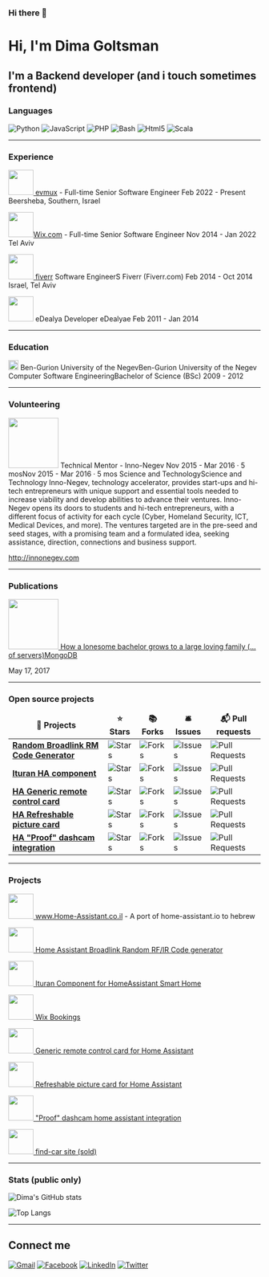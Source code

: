 ### Hi there 👋

<!--
**dimagoltsman/dimagoltsman** is a ✨ _special_ ✨ repository because its `README.md` (this file) appears on your GitHub profile.

Here are some ideas to get you started:

- 🔭 I’m currently working on ...
- 🌱 I’m currently learning ...
- 👯 I’m looking to collaborate on ...
- 🤔 I’m looking for help with ...
- 💬 Ask me about ...
- 📫 How to reach me: ...
- 😄 Pronouns: ...
- ⚡ Fun fact: ...
-->


# Hi, I'm Dima Goltsman
 
## I'm a Backend developer (and i touch sometimes frontend)


### Languages

![Python](https://img.shields.io/badge/-Python-333333?style=flat&logo=python)
![JavaScript](https://img.shields.io/badge/-JavaScript-333333?style=flat&logo=javascript)
![PHP](https://img.shields.io/badge/-PHP-333333?style=flat&logo=php)
![Bash](https://img.shields.io/badge/-Bash-333333?style=flat&logo=gnu-bash)
![Html5](https://img.shields.io/badge/-Html5-333333?style=flat&logo=html5)
![Scala](https://img.shields.io/badge/-scala-333333?style=flat&logo=scala)


____________________________
### Experience
<a href="https://www.evmux.com/" target="_blank"><img src="https://media-exp1.licdn.com/dms/image/C4D0BAQHqlOsiPgXMSA/company-logo_100_100/0/1607366631017?e=1655337600&v=beta&t=OaGQOtANhGsXLxxiq_fz_U_nesKOUcti9in9obXcr68" width="50"> evmux</a> - Full-time Senior Software Engineer
Feb 2022 - Present
Beersheba, Southern, Israel


<a href="https://www.wix.com/" target="_blank"><img src="https://media-exp1.licdn.com/dms/image/C4D0BAQH2iVdVVCQksA/company-logo_100_100/0/1566207209882?e=1655337600&v=beta&t=AwIAbFbh_KQEayQ29R-ordAB52HePqFonzVxNpi3yKk" width="50">Wix.com</a> - Full-time Senior Software Engineer
Nov 2014 - Jan 2022 
Tel Aviv


<a href="https://www.fiverr.com/" target="_blank"><img src="https://media-exp1.licdn.com/dms/image/C4D0BAQFHz9agyy675A/company-logo_100_100/0/1635337455276?e=1655337600&v=beta&t=c4zaXcWYVHvhwI6FGlBVMNf11lMs6JljUYQQARj5i-8" width="50"> fiverr</a>
Software EngineerS
Fiverr (Fiverr.com)
Feb 2014 - Oct 2014 
Israel, Tel Aviv



<img src="https://media-exp1.licdn.com/dms/image/C560BAQGTMoFgGl4kcQ/company-logo_100_100/0/1519882170284?e=1655337600&v=beta&t=h5K0QLJcF7ojd9ldSbYxhHOFc83LHoGHIbW7uyquQuE" width="50"> eDealya
Developer
eDealyae
Feb 2011 - Jan 2014

____________________________

### Education
<img src="https://media-exp1.licdn.com/dms/image/C4D0BAQHRbhU4NGenAw/company-logo_100_100/0/1602428745921?e=1655337600&v=beta&t=y-YBQNNej-IXi9_hip_QE6USikpAhUXMXn-Zv8WOrNE" width="20"> Ben-Gurion University of the NegevBen-Gurion University of the Negev
Computer Software EngineeringBachelor of Science (BSc) 2009 - 2012
____________________________
### Volunteering
<img src="https://media-exp1.licdn.com/dms/image/C4D0BAQG7dZrFA32RIA/company-logo_100_100/0/1519952369616?e=1655337600&v=beta&t=mjXd-qxB84DU-QQ2d9_N55foHMGI5xMhSIWxEN9j9XQ" width="100"> 
Technical Mentor - Inno-Negev
Nov 2015 - Mar 2016 · 5 mosNov 2015 - Mar 2016 · 5 mos
Science and TechnologyScience and Technology
Inno-Negev, technology accelerator, provides start-ups and hi-tech entrepreneurs with unique support and essential tools needed to increase viability and develop abilities to advance their ventures. Inno-Negev opens its doors to students and hi-tech entrepreneurs, with a different focus of activity for each cycle (Cyber, Homeland Security, ICT, Medical Devices, and more). The ventures targeted are in the pre-seed and seed stages, with a promising team and a formulated idea, seeking assistance, direction, connections and business support.

http://innonegev.com

____________________________
### Publications
<a href="https://medium.com/@dima_14216/mongodb-how-a-lonesome-bachelor-grows-to-a-large-loving-family-of-servers-30758d72b466" target="_blank"><img src="https://diginomica.com/sites/default/files/styles/article_images_desktop/public/images/2017-06/mongodb.png.webp?itok=a1hPvsob" width="100">
How a lonesome bachelor grows to a large loving family (… of servers)MongoDB
</a>

May 17, 2017

__________________
### Open source projects

<table>
  <thead align="center">
    <tr border: none;>
      <td><b>🎁 Projects</b></td>
      <td><b>⭐ Stars</b></td>
      <td><b>📚 Forks</b></td>
      <td><b>🛎 Issues</b></td>
      <td><b>📬 Pull requests</b></td>
    </tr>
  </thead>
  <tbody>
    <tr>
      <td><a href="https://dimagoltsman.github.io/Random-Broadlink-RM-Code-Generator"><b>Random Broadlink RM Code Generator</b></a></td>
      <td><img alt="Stars" src="https://img.shields.io/github/stars/dimagoltsman/Random-Broadlink-RM-Code-Generator?style=flat-square&labelColor=343b41"/></td>
      <td><img alt="Forks" src="https://img.shields.io/github/forks/dimagoltsman/Random-Broadlink-RM-Code-Generator?style=flat-square&labelColor=343b41"/></td>
      <td><img alt="Issues" src="https://img.shields.io/github/issues/dimagoltsman/Random-Broadlink-RM-Code-Generator?style=flat-square&labelColor=343b41"/></td>
      <td><img alt="Pull Requests" src="https://img.shields.io/github/issues-pr/dimagoltsman/Random-Broadlink-RM-Code-Generator?style=flat-square&labelColor=343b41"/></td>
    </tr>
    <tr>
      <td><a href="https://github.com/dimagoltsman/ha-custom-component-ituran"><b>Ituran HA component</b></a></td>
      <td><img alt="Stars" src="https://img.shields.io/github/stars/dimagoltsman/ha-custom-component-ituran?style=flat-square&labelColor=343b41"/></td>
      <td><img alt="Forks" src="https://img.shields.io/github/forks/dimagoltsman/ha-custom-component-ituran?style=flat-square&labelColor=343b41"/></td>
      <td><img alt="Issues" src="https://img.shields.io/github/issues/dimagoltsman/ha-custom-component-ituran?style=flat-square&labelColor=343b41"/></td>
      <td><img alt="Pull Requests" src="https://img.shields.io/github/issues-pr/dimagoltsman/ha-custom-component-ituran?style=flat-square&labelColor=343b41"/></td>
    </tr>
    <tr>
      <td><a href="https://github.com/dimagoltsman/generic-remote-control-card"><b>HA Generic remote control card</b></a></td>
      <td><img alt="Stars" src="https://img.shields.io/github/stars/dimagoltsman/generic-remote-control-card?style=flat-square&labelColor=343b41"/></td>
      <td><img alt="Forks" src="https://img.shields.io/github/forks/dimagoltsman/generic-remote-control-card?style=flat-square&labelColor=343b41"/></td>
      <td><img alt="Issues" src="https://img.shields.io/github/issues/dimagoltsman/generic-remote-control-card?style=flat-square&labelColor=343b41"/></td>
      <td><img alt="Pull Requests" src="https://img.shields.io/github/issues-pr/dimagoltsman/generic-remote-control-card?style=flat-square&labelColor=343b41"/></td>
    </tr>
    <tr>
      <td><a href="https://github.com/dimagoltsman/refreshable-picture-card"><b>HA Refreshable picture card</b></a></td>
      <td><img alt="Stars" src="https://img.shields.io/github/stars/dimagoltsman/refreshable-picture-card?style=flat-square&labelColor=343b41"/></td>
      <td><img alt="Forks" src="https://img.shields.io/github/forks/dimagoltsman/refreshable-picture-card?style=flat-square&labelColor=343b41"/></td>
      <td><img alt="Issues" src="https://img.shields.io/github/issues/dimagoltsman/refreshable-picture-card?style=flat-square&labelColor=343b41"/></td>
      <td><img alt="Pull Requests" src="https://img.shields.io/github/issues-pr/dimagoltsman/refreshable-picture-card?style=flat-square&labelColor=343b41"/></td>
    </tr>
    <tr>
      <td><a href="https://github.com/dimagoltsman/ha-proof-dashcam-integration"><b>HA "Proof" dashcam integration</b></a></td>
      <td><img alt="Stars" src="https://img.shields.io/github/stars/dimagoltsman/ha-proof-dashcam-integration?style=flat-square&labelColor=343b41"/></td>
      <td><img alt="Forks" src="https://img.shields.io/github/forks/dimagoltsman/ha-proof-dashcam-integration?style=flat-square&labelColor=343b41"/></td>
      <td><img alt="Issues" src="https://img.shields.io/github/issues/dimagoltsman/ha-proof-dashcam-integration?style=flat-square&labelColor=343b41"/></td>
      <td><img alt="Pull Requests" src="https://img.shields.io/github/issues-pr/dimagoltsman/ha-proof-dashcam-integration?style=flat-square&labelColor=343b41"/></td>
    </tr>
  </tbody>
</table>

____________________________
### Projects

<a href="www.Home-Assistant.co.il" target="_blank"><img src="https://static.wixstatic.com/media/08a2ae_e6ad624aeb8848538fe927e55a420387~mv2.png/v1/fill/w_51,h_51,al_c,usm_0.66_1.00_0.01,enc_auto/08a2ae_e6ad624aeb8848538fe927e55a420387~mv2.png" width="50">
www.Home-Assistant.co.il
</a>  - A port of home-assistant.io to hebrew


<a href="https://dimagoltsman.github.io/Random-Broadlink-RM-Code-Generator/"><img src="https://apps-cdn.athom.com/app/com.broadlink/1/bd11ae08-f795-4c0b-8684-86d2c2a6e122/drivers/RM_pro/assets/images/large.jpg" width="50"> Home Assistant Broadlink Random RF/IR Code generator</a>



<a href="https://github.com/dimagoltsman/ha-custom-component-ituran"><img src="https://static.wixstatic.com/media/08a2ae_e6ad624aeb8848538fe927e55a420387~mv2.png/v1/fill/w_51,h_51,al_c,usm_0.66_1.00_0.01,enc_auto/08a2ae_e6ad624aeb8848538fe927e55a420387~mv2.png" width="50"> Ituran Component for HomeAssistant Smart Home</a>


<a href="https://www.wix.com/app-market/wix-bookings" target="_blank"><img src="https://static.wixstatic.com/media/35359a_13bd028132814c6f9cdffeaa07e9c134~mv2.png/v1/fill/w_54,h_54,al_c,q_85,usm_0.66_1.00_0.01/35359a_13bd028132814c6f9cdffeaa07e9c134~mv2.webp" width="50">
Wix Bookings
</a>



<a href="https://github.com/dimagoltsman/generic-remote-control-card" target="_blank"><img src="https://brands.home-assistant.io/hacs/icon.png" width="50">
 Generic remote control card for Home Assistant
</a>

<a href="https://github.com/dimagoltsman/refreshable-picture-card" target="_blank"><img src="https://brands.home-assistant.io/hacs/icon.png" width="50">
 Refreshable picture card for Home Assistant
</a>

<a href="https://github.com/dimagoltsman/ha-proof-dashcam-integration" target="_blank"><img src="https://brands.home-assistant.io/hacs/icon.png" width="50">
 "Proof" dashcam home assistant integration
</a>

<a href="https://www.find-car.co.il" target="_blank"><img src="https://www.mcicon.com/wp-content/uploads/2021/01/Transport_Car_1-copy-22.jpg" width="50">
find-car site (sold)
</a>

____________________________
### Stats (public only)
![Dima's GitHub stats](https://github-readme-stats.vercel.app/api?username=dimagoltsman&count_private=true&show_icons=true&include_all_commits=true&hide_title=true&hide_rank=true)

![Top Langs](https://github-readme-stats.vercel.app/api/top-langs/?username=dimagoltsman)
____________________________

## Connect me
[![Gmail](https://img.shields.io/badge/-Gmail-D14836?style=flat&logo=gmail&logoColor=white)](mailto:dima@goltsman.net)
[![Facebook](https://img.shields.io/badge/-Facebook-1877F2?style=flat&logo=facebook&logoColor=white)](https://www.facebook.com/Dimazaur/)
[![LinkedIn](https://img.shields.io/badge/-LinkedIn-0077B5?style=flat&logo=linkedin&logoColor=white)](https://www.linkedin.com/in/dimagoltsman/)
[![Twitter](https://img.shields.io/badge/-Twitter-1DA1F2?style=flat&logo=twitter&logoColor=white)](https://twitter.com/DimaGolds)






